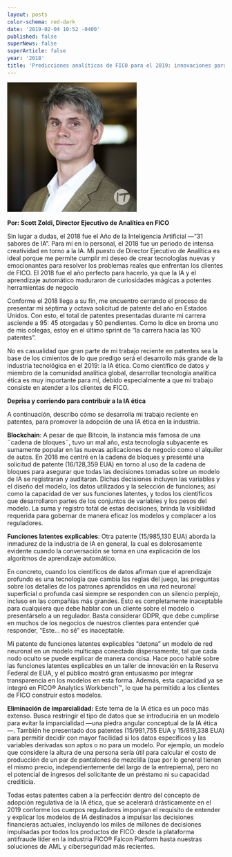 ```yaml
---
layout: posts
color-schema: red-dark
date: '2019-02-04 10:52 -0400'
published: false
superNews: false
superArticle: false
year: '2018'
title: 'Predicciones analíticas de FICO para el 2019: innovaciones para una IA ética'
---
```

![](https://raw.githubusercontent.com/itnewslat/assets/master/img/300x300/Scott_Zoldi.jpg)

**Por: Scott Zoldi, Director Ejecutivo de Analítica en FICO**

Sin lugar a dudas, el 2018 fue el Año de la Inteligencia Artificial —“31 sabores de IA”. Para mí en lo personal, el 2018 fue un periodo de intensa creatividad en torno a la IA. Mi puesto de Director Ejecutivo de Analítica es ideal porque me permite cumplir mi deseo de crear tecnologías nuevas y emocionantes para resolver los problemas reales que enfrentan los clientes de FICO. El 2018 fue el año perfecto para hacerlo, ya que la IA y el aprendizaje automático maduraron de curiosidades mágicas a potentes herramientas de negocio

Conforme el 2018 llega a su fin, me encuentro cerrando el proceso de presentar mi séptima y octava solicitud de patente del año en Estados Unidos. Con esto, el total de patentes presentadas durante mi carrera asciende a 95: 45 otorgadas y 50 pendientes. Como lo dice en broma uno de mis colegas, estoy en el último sprint de “la carrera hacia las 100 patentes”. 

No es casualidad que gran parte de mi trabajo reciente en patentes sea la base de los cimientos de lo que predigo será el desarrollo más grande de la industria tecnológica en el 2019: la IA ética. Como científico de datos y miembro de la comunidad analítica global, desarrollar tecnología analítica ética es muy importante para mí, debido especialmente a que mi trabajo consiste en atender a los clientes de FICO.

**Deprisa y corriendo para contribuir a la IA ética**

A continuación, describo cómo se desarrolla mi trabajo reciente en patentes, para promover la adopción de una IA ética en la industria.

**Blockchain**: A pesar de que Bitcoin, la instancia más famosa de una ¨cadena de bloques¨, tuvo un mal año, esta tecnología subyacente es sumamente popular en las nuevas aplicaciones de negocio como el alquiler de autos. En 2018 me centré en la cadena de bloques y presenté una solicitud de patente (16/128,359 EUA) en torno al uso de la cadena de bloques para asegurar que todas las decisiones tomadas sobre un modelo de IA se registraran y auditaran. Dichas decisiones incluyen las variables y el diseño del modelo, los datos utilizados y la selección de funciones; así como la capacidad de ver sus funciones latentes, y todos los científicos que desarrollaron partes de los conjuntos de variables y los pesos del modelo. La suma y registro total de estas decisiones, brinda la visibilidad requerida para gobernar de manera eficaz los modelos y complacer a los reguladores.

**Funciones latentes explicables**: Otra patente (15/985,130 EUA) aborda la inmadurez de la industria de IA en general, la cual es dolorosamente evidente cuando la conversación se torna en una explicación de los algoritmos de aprendizaje automático. 

En concreto, cuando los científicos de datos afirman que el aprendizaje profundo es una tecnología que cambia las reglas del juego, las preguntas sobre los detalles de los patrones aprendidos en una red neuronal superficial o profunda casi siempre se responden con un silencio perplejo, incluso en las compañías más grandes. Esto es completamente inaceptable para cualquiera que debe hablar con un cliente sobre el modelo o presentárselo a un regulador. Basta considerar GDPR, que debe cumplirse en muchos de los negocios de nuestros clientes para entender qué responder, “Este… no sé” es inaceptable. 

Mi patente de funciones latentes explicables “detona” un modelo de red neuronal en un modelo multicapa conectado dispersamente, tal que cada nodo oculto se puede explicar de manera concisa. Hace poco hablé sobre las funciones latentes explicables en un taller de innovación en la Reserva Federal de EUA, y el público mostró gran entusiasmo por integrar transparencia en los modelos en esta forma. Además, esta capacidad ya se integró en FICO® Analytics Workbench™, lo que ha permitido a los clientes de FICO construir estos modelos.

**Eliminación de imparcialidad:** Este tema de la IA ética es un poco más extenso. Busca restringir el tipo de datos que se introduciría en un modelo para evitar la imparcialidad —una piedra angular conceptual de la IA ética—. También he presentado dos patentes (15/981,755 EUA y 15/819,338 EUA) para permitir decidir con mayor facilidad si los datos específicos y las variables derivadas son aptos o no para un modelo. Por ejemplo, un modelo que considere la altura de una persona sería útil para calcular el costo de producción de un par de pantalones de mezclilla (que por lo general tienen el mismo precio, independientemente del largo de la entrepierna), pero no el potencial de ingresos del solicitante de un préstamo ni su capacidad crediticia.

Todas estas patentes caben a la perfección dentro del concepto de adopción regulativa de la IA ética, que se acelerará drásticamente en el 2019 conforme los cuerpos reguladores impongan el requisito de entender y explicar los modelos de IA destinados a impulsar las decisiones financieras actuales, incluyendo los miles de millones de decisiones impulsadas por todos los productos de FICO: desde la plataforma antifraude líder en la industria FICO® Falcon Platform hasta nuestras soluciones de AML y ciberseguridad más recientes.